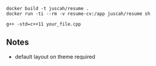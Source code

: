 

```
docker build -t juscah/resume .
docker run -ti --rm -v resume-cv:/app juscah/resume sh

g++ -std=c++11 your_file.cpp
```



## Notes

- default layout on theme required
